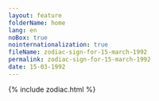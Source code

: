 ```yaml
---
layout: feature
folderName: home
lang: en
noBox: true
nointernationalization: true
fileName: zodiac-sign-for-15-march-1992
permalink: zodiac-sign-for-15-march-1992
date: 15-03-1992
---
```

{% include zodiac.html %}
